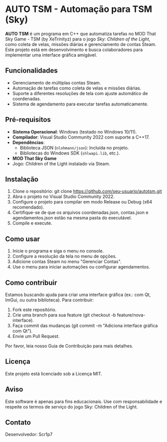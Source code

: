 # AUTO TSM - Automação para TSM (Sky)

**AUTO TSM** é um programa em C++ que automatiza tarefas no MOD That Sky Game - TSM (by XeTrinityz) para o jogo *Sky: Children of the Light*, como coleta de velas, missões diárias e gerenciamento de contas Steam. Este projeto está em desenvolvimento e busca colaboradores para implementar uma interface gráfica amigável.

## Funcionalidades
- Gerenciamento de múltiplas contas Steam.
- Automação de tarefas como coleta de velas e missões diárias.
- Suporte a diferentes resoluções de tela com ajuste automático de coordenadas.
- Sistema de agendamento para executar tarefas automaticamente.

## Pré-requisitos
- **Sistema Operacional**: Windows (testado no Windows 10/11).
- **Compilador**: Visual Studio Community 2022 com suporte a C++17.
- **Dependências**:
  - Biblioteca JSON (`nlohmann/json`): Incluída no projeto.
  - Bibliotecas do Windows SDK (`shlwapi.lib`, etc.).
- **MOD That Sky Game**
- Jogo: Children of the Light instalado via Steam.

## Instalação
1. Clone o repositório:
git clone https://github.com/seu-usuario/autotsm.git
2. Abra o projeto no Visual Studio Community 2022.
3. Configure o projeto para compilar em modo Release ou Debug (x64 recomendado).
4. Certifique-se de que os arquivos coordenadas.json, contas.json e agendamentos.json estão na mesma pasta do executável.
5. Compile e execute.

## Como usar
1. Inicie o programa e siga o menu no console.
2. Configure a resolução da tela no menu de opções.
3. Adicione contas Steam no menu "Gerenciar Contas".
4. Use o menu para iniciar automações ou configurar agendamentos.

## Como contribuir
Estamos buscando ajuda para criar uma interface gráfica (ex.: com Qt, ImGui, ou outra biblioteca). Para contribuir:

1. Fork este repositório.
2. Crie uma branch para sua feature (git checkout -b feature/nova-interface).
3. Faça commit das mudanças (git commit -m "Adiciona interface gráfica com Qt").
4. Envie um Pull Request.

Por favor, leia nosso Guia de Contribuição para mais detalhes.

## Licença
Este projeto está licenciado sob a Licença MIT.

## Aviso
Este software é apenas para fins educacionais. Use com responsabilidade e respeite os termos de serviço do jogo Sky: Children of the Light.

## Contato
Desenvolvedor: Scr1p7